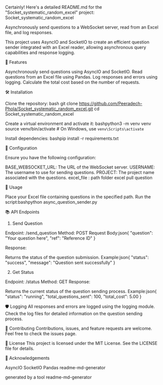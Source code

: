 Certainly! Here's a detailed README.md for the "Socket_systematic_random_excel" project:
Socket_systematic_random_excel


Asynchronously send questions to a WebSocket server, read from an Excel file, and log responses.

This project uses AsyncIO and SocketIO to create an efficient question sender integrated with an Excel reader, allowing asynchronous query capabilities and response logging.

🚀 Features

Asynchronously send questions using AsyncIO and SocketIO.
Read questions from an Excel file using Pandas.
Log responses and errors using logging.
Calculate the total cost based on the number of requests.


🛠 Installation


Clone the repository:
bash git clone https://github.com/Peeradech-Phola/Socket_systematic_random_excel.git
cd Socket_systematic_random_excel



Create a virtual environment and activate it:
bashpython3 -m venv venv
source venv/bin/activate  # On Windows, use `venv\Scripts\activate`



Install dependencies:
bashpip install -r requirements.txt




🔧 Configuration


Ensure you have the following configuration:

BASE_WEBSOCKET_URL: The URL of the WebSocket server.
USERNAME: The username to use for sending questions.
PROJECT: The project name associated with the questions.
excel_file : path folder excel pull question




🏃 Usage

Place your Excel file containing questions in the specified path.
Run the script:bashpython async_question_sender.py




📚 API Endpoints
1. Send Question

Endpoint: /send_question
Method: POST
Request Body:json{
  "question": "Your question here",
  "ref": "Reference ID"
}


Response:

Returns the status of the question submission.
Example:json{
  "status": "success",
  "message": "Question sent successfully"
}





2. Get Status

Endpoint: /status
Method: GET
Response:

Returns the current status of the question sending process.
Example:json{
  "status": "running",
  "total_questions_sent": 100,
  "total_cost": 5.00
}






🛡 Logging
All responses and errors are logged using the logging module. Check the log files for detailed information on the question sending process.

🤝 Contributing
Contributions, issues, and feature requests are welcome. Feel free to check the issues page.

📝 License
This project is licensed under the MIT License. See the LICENSE file for details.

🙏 Acknowledgements

AsyncIO
SocketIO
Pandas
readme-md-generator

generated by a tool readme-md-generator
